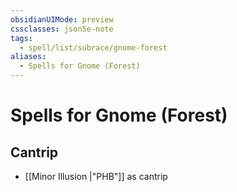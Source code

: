 ```yaml
---
obsidianUIMode: preview
cssclasses: json5e-note
tags:
  - spell/list/subrace/gnome-forest
aliases:
  - Spells for Gnome (Forest)
---
```

# Spells for Gnome (Forest)

## Cantrip

- [[Minor Illusion \|"PHB"]] as cantrip
